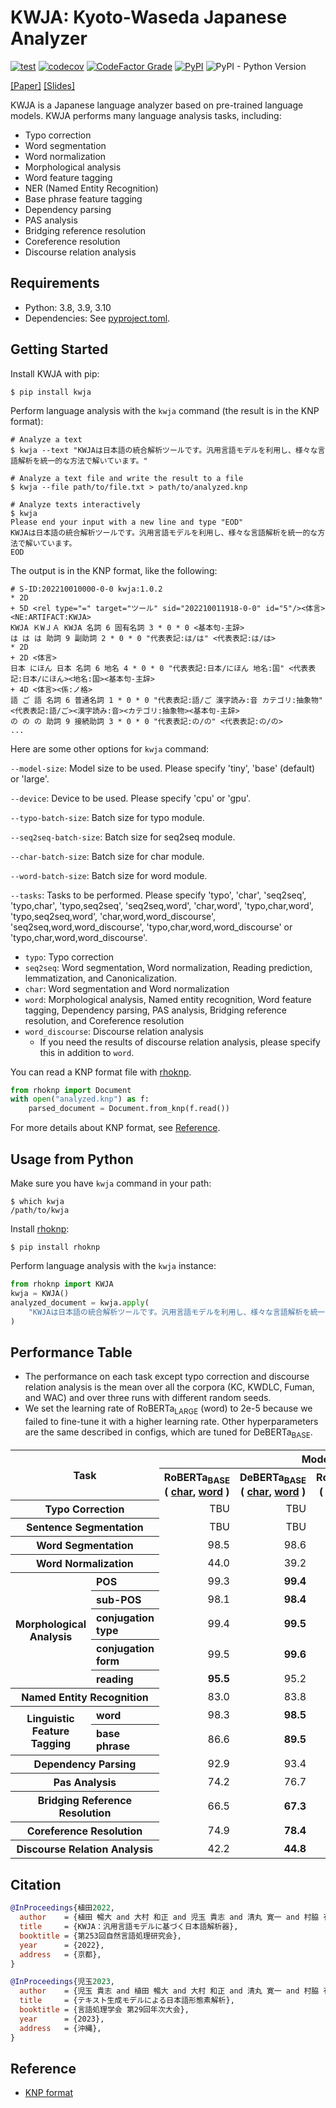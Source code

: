 # KWJA: Kyoto-Waseda Japanese Analyzer

[![test](https://github.com/ku-nlp/kwja/actions/workflows/test.yml/badge.svg)](https://github.com/ku-nlp/kwja/actions/workflows/test.yml)
[![codecov](https://codecov.io/gh/ku-nlp/kwja/branch/main/graph/badge.svg?token=A9FWWPLITO)](https://codecov.io/gh/ku-nlp/kwja)
[![CodeFactor Grade](https://img.shields.io/codefactor/grade/github/ku-nlp/kwja)](https://www.codefactor.io/repository/github/ku-nlp/kwja)
[![PyPI](https://img.shields.io/pypi/v/kwja)](https://pypi.org/project/kwja/)
![PyPI - Python Version](https://img.shields.io/pypi/pyversions/kwja)

[[Paper]](https://ipsj.ixsq.nii.ac.jp/ej/?action=pages_view_main&active_action=repository_view_main_item_detail&item_id=220232&item_no=1&page_id=13&block_id=8)
[[Slides]](https://speakerdeck.com/nobug/kyoto-waseda-japanese-analyzer)

KWJA is a Japanese language analyzer based on pre-trained language models.
KWJA performs many language analysis tasks, including:
- Typo correction
- Word segmentation
- Word normalization
- Morphological analysis
- Word feature tagging
- NER (Named Entity Recognition)
- Base phrase feature tagging
- Dependency parsing
- PAS analysis
- Bridging reference resolution
- Coreference resolution
- Discourse relation analysis

## Requirements

- Python: 3.8, 3.9, 3.10
- Dependencies: See [pyproject.toml](./pyproject.toml).

## Getting Started

Install KWJA with pip:

```shell
$ pip install kwja
```

Perform language analysis with the `kwja` command (the result is in the KNP format):

```shell
# Analyze a text
$ kwja --text "KWJAは日本語の統合解析ツールです。汎用言語モデルを利用し、様々な言語解析を統一的な方法で解いています。"

# Analyze a text file and write the result to a file
$ kwja --file path/to/file.txt > path/to/analyzed.knp

# Analyze texts interactively
$ kwja
Please end your input with a new line and type "EOD"
KWJAは日本語の統合解析ツールです。汎用言語モデルを利用し、様々な言語解析を統一的な方法で解いています。
EOD
```

The output is in the KNP format, like the following:

```
# S-ID:202210010000-0-0 kwja:1.0.2
* 2D
+ 5D <rel type="=" target="ツール" sid="202210011918-0-0" id="5"/><体言><NE:ARTIFACT:KWJA>
KWJA ＫWＪＡ KWJA 名詞 6 固有名詞 3 * 0 * 0 <基本句-主辞>
は は は 助詞 9 副助詞 2 * 0 * 0 "代表表記:は/は" <代表表記:は/は>
* 2D
+ 2D <体言>
日本 にほん 日本 名詞 6 地名 4 * 0 * 0 "代表表記:日本/にほん 地名:国" <代表表記:日本/にほん><地名:国><基本句-主辞>
+ 4D <体言><係:ノ格>
語 ご 語 名詞 6 普通名詞 1 * 0 * 0 "代表表記:語/ご 漢字読み:音 カテゴリ:抽象物" <代表表記:語/ご><漢字読み:音><カテゴリ:抽象物><基本句-主辞>
の の の 助詞 9 接続助詞 3 * 0 * 0 "代表表記:の/の" <代表表記:の/の>
...
```

Here are some other options for `kwja` command:

`--model-size`: Model size to be used. Please specify 'tiny', 'base' (default) or 'large'.

`--device`: Device to be used. Please specify 'cpu' or 'gpu'.

`--typo-batch-size`: Batch size for typo module.

`--seq2seq-batch-size`: Batch size for seq2seq module.

`--char-batch-size`: Batch size for char module.

`--word-batch-size`: Batch size for word module.

`--tasks`: Tasks to be performed. Please specify 'typo', 'char', 'seq2seq', 'typo,char', 'typo,seq2seq', 'seq2seq,word', 'char,word', 'typo,char,word',  'typo,seq2seq,word', 'char,word,word_discourse', 'seq2seq,word,word_discourse', 'typo,char,word,word_discourse' or 'typo,char,word,word_discourse'.
  - `typo`: Typo correction
  - `seq2seq`: Word segmentation, Word normalization, Reading prediction, lemmatization, and Canonicalization.
  - `char`: Word segmentation and Word normalization
  - `word`: Morphological analysis, Named entity recognition, Word feature tagging, Dependency parsing, PAS analysis, Bridging reference resolution, and Coreference resolution
  - `word_discourse`: Discourse relation analysis
    - If you need the results of discourse relation analysis, please specify this in addition to `word`.

You can read a KNP format file with [rhoknp](https://github.com/ku-nlp/rhoknp).

```python
from rhoknp import Document
with open("analyzed.knp") as f:
    parsed_document = Document.from_knp(f.read())
```

For more details about KNP format, see [Reference](#reference).

## Usage from Python

Make sure you have `kwja` command in your path:

```shell
$ which kwja
/path/to/kwja
```

Install [rhoknp](https://github.com/ku-nlp/rhoknp):

```shell
$ pip install rhoknp
```

Perform language analysis with the `kwja` instance:

```python
from rhoknp import KWJA
kwja = KWJA()
analyzed_document = kwja.apply(
    "KWJAは日本語の統合解析ツールです。汎用言語モデルを利用し、様々な言語解析を統一的な方法で解いています。"
)
```

## Performance Table

- The performance on each task except typo correction and discourse relation analysis is the mean over all the corpora (KC, KWDLC, Fuman, and WAC) and over three runs with different random seeds.
- We set the learning rate of RoBERTa<sub>LARGE</sub> (word) to 2e-5 because we failed to fine-tune it with a higher learning rate.
  Other hyperparameters are the same described in configs, which are tuned for DeBERTa<sub>BASE</sub>.

<table>
  <tr>
    <th rowspan="2" colspan="2">Task</th>
    <th colspan="4">Model</th>
  </tr>
  <tr>
    <th>
        RoBERTa<sub>BASE</sub><br>
        (
            <a href="https://huggingface.co/ku-nlp/roberta-base-japanese-char-wwm">char</a>,
            <a href="https://huggingface.co/nlp-waseda/roberta-base-japanese">word</a>
        )
    </th>
    <th>
        DeBERTa<sub>BASE</sub><br>
        (
            <a href="https://huggingface.co/ku-nlp/deberta-v2-base-japanese-char-wwm">char</a>,
            <a href="https://huggingface.co/ku-nlp/deberta-v2-base-japanese">word</a>
        )
    </th>
    <th>
        RoBERTa<sub>LARGE</sub><br>
        (
            <a href="https://huggingface.co/ku-nlp/roberta-large-japanese-char-wwm">char</a>,
            <a href="https://huggingface.co/nlp-waseda/roberta-large-japanese-seq512">word</a>
        )
    </th>
    <th>
        DeBERTa<sub>LARGE</sub><br>
        (
            <a href="https://huggingface.co/ku-nlp/deberta-v2-large-japanese-char-wwm">char</a>,
            <a href="https://huggingface.co/ku-nlp/deberta-v2-large-japanese">word</a>
        )
    </th>
  </tr>
  <tr style="text-align: right;">
    <th colspan="2" style="text-align: center;">Typo Correction</th>
    <td>TBU</td>
    <td>TBU</td>
    <td>TBU</td>
    <td>TBU</td>
  </tr>
  <tr style="text-align: right;">
    <th colspan="2" style="text-align: center;">Sentence Segmentation</th>
    <td>TBU</td>
    <td>TBU</td>
    <td>TBU</td>
    <td>TBU</td>
  </tr>
  <tr style="text-align: right;">
    <th colspan="2" style="text-align: center;">Word Segmentation</th>
    <td>98.5</td>
    <td>98.6</td>
    <td>98.7</td>
    <td style="font-weight: bold;">98.9</td>
  </tr>
  <tr style="text-align: right;">
    <th colspan="2" style="text-align: center;">Word Normalization</th>
    <td>44.0</td>
    <td>39.2</td>
    <td>39.8</td>
    <td style="font-weight: bold;">46.0</td>
  </tr>
  <tr style="text-align: right;">
    <th rowspan="5" style="text-align: center;">Morphological<br>Analysis</th>
    <th style="text-align: left;">POS</th>
    <td>99.3</td>
    <td style="font-weight: bold;">99.4</td>
    <td>99.3</td>
    <td style="font-weight: bold;">99.4</td>
  </tr>
  <tr style="text-align: right;">
    <th style="text-align: left;">sub-POS</th>
    <td>98.1</td>
    <td style="font-weight: bold;">98.4</td>
    <td>98.2</td>
    <td style="font-weight: bold;">98.4</td>
  </tr>
  <tr style="text-align: right;">
    <th style="text-align: left;">conjugation type</th>
    <td>99.4</td>
    <td style="font-weight: bold;">99.5</td>
    <td>99.2</td>
    <td>99.4</td>
  </tr>
  <tr style="text-align: right;">
    <th style="text-align: left;">conjugation form</th>
    <td>99.5</td>
    <td style="font-weight: bold;">99.6</td>
    <td>99.4</td>
    <td style="font-weight: bold;">99.6</td>
  </tr>
  <tr style="text-align: right;">
    <th style="text-align: left;">reading</th>
    <td style="font-weight: bold;">95.5</td>
    <td>95.2</td>
    <td>90.8</td>
    <td>95.1</td>
  </tr>
  <tr style="text-align: right;">
    <th colspan="2" style="text-align: center;">Named Entity Recognition</th>
    <td>83.0</td>
    <td>83.8</td>
    <td>82.1</td>
    <td style="font-weight: bold;">84.6</td>
  </tr>
  <tr style="text-align: right;">
    <th rowspan="2" style="text-align: center;">Linguistic<br>Feature<br>Tagging</th>
    <th style="text-align: left;">word</th>
    <td>98.3</td>
    <td style="font-weight: bold;">98.5</td>
    <td style="font-weight: bold;">98.5</td>
    <td>98.4</td>
  </tr>
  <tr style="text-align: right;">
    <th style="text-align: left;">base phrase</th>
    <td>86.6</td>
    <td style="font-weight: bold;">89.5</td>
    <td>86.4</td>
    <td>89.3</td>
  </tr>
  <tr style="text-align: right;">
    <th colspan="2" style="text-align: center;">Dependency Parsing</th>
    <td>92.9</td>
    <td>93.4</td>
    <td style="font-weight: bold;">93.8</td>
    <td>93.3</td>
  </tr>
  <tr style="text-align: right;">
    <th colspan="2" style="text-align: center;">Pas Analysis</th>
    <td>74.2</td>
    <td>76.7</td>
    <td>75.3</td>
    <td style="font-weight: bold;">76.9</td>
  </tr>
  <tr style="text-align: right;">
    <th colspan="2" style="text-align: center;">Bridging Reference Resolution</th>
    <td>66.5</td>
    <td style="font-weight: bold;">67.3</td>
    <td>65.2</td>
    <td>67.0</td>
  </tr>
  <tr style="text-align: right;">
    <th colspan="2" style="text-align: center;">Coreference Resolution</th>
    <td>74.9</td>
    <td style="font-weight: bold;">78.4</td>
    <td>75.9</td>
    <td>78.0</td>
  </tr>
  <tr style="text-align: right;">
    <th colspan="2" style="text-align: center;">Discourse Relation Analysis</th>
    <td>42.2</td>
    <td style="font-weight: bold;">44.8</td>
    <td>41.3</td>
    <td>41.0</td>
  </tr>
</table>

## Citation

```bibtex
@InProceedings{植田2022,
  author    = {植田 暢大 and 大村 和正 and 児玉 貴志 and 清丸 寛一 and 村脇 有吾 and 河原 大輔 and 黒橋 禎夫},
  title     = {KWJA：汎用言語モデルに基づく日本語解析器},
  booktitle = {第253回自然言語処理研究会},
  year      = {2022},
  address   = {京都},
}
```

```bibtex
@InProceedings{児玉2023,
  author    = {児玉 貴志 and 植田 暢大 and 大村 和正 and 清丸 寛一 and 村脇 有吾 and 河原 大輔 and 黒橋 禎夫},
  title     = {テキスト生成モデルによる日本語形態素解析},
  booktitle = {言語処理学会 第29回年次大会},
  year      = {2023},
  address   = {沖縄},
}
```

## Reference

- [KNP format](http://cr.fvcrc.i.nagoya-u.ac.jp/~sasano/knp/format.html)
